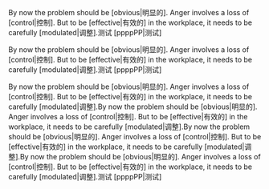 
By now the problem should be [obvious|明显的]. Anger involves a loss of [control|控制].
But to be [effective|有效的] in the workplace, it needs to be carefully [modulated|调整].测试 [ppppPP|测试]


By now the problem should be [obvious|明显的]. Anger involves a loss of [control|控制].
But to be [effective|有效的] in the workplace, it needs to be carefully [modulated|调整].测试 [ppppPP|测试]

By now the problem should be [obvious|明显的]. Anger involves a loss of [control|控制].
But to be [effective|有效的] in the workplace, it needs to be carefully [modulated|调整].By now the problem
should be [obvious|明显的]. Anger involves a loss of [control|控制].
But to be [effective|有效的] in the workplace, it needs to be carefully [modulated|调整].By now the problem
should be [obvious|明显的]. Anger involves a loss of [control|控制].
But to be [effective|有效的] in the workplace, it needs to be carefully [modulated|调整].By now the problem
should be [obvious|明显的]. Anger involves a loss of [control|控制].
But to be [effective|有效的] in the workplace, it needs to be carefully [modulated|调整].测试 [ppppPP|测试]


